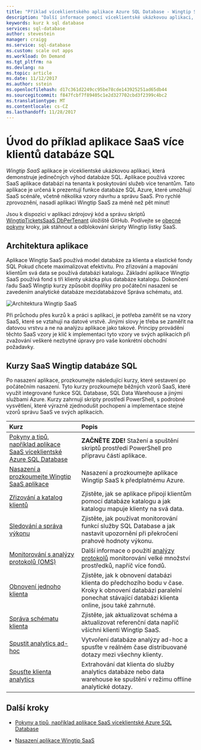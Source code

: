 ```yaml
---
title: "Příklad víceklientského aplikace Azure SQL Database - Wingtip SaaS | Microsoft Docs"
description: "Další informace pomocí víceklientské ukázkovou aplikaci, která používá databázi SQL Azure, například adresář Wingtip SaaS"
keywords: kurz k sql database
services: sql-database
author: stevestein
manager: craigg
ms.service: sql-database
ms.custom: scale out apps
ms.workload: On Demand
ms.tgt_pltfrm: na
ms.devlang: na
ms.topic: article
ms.date: 11/12/2017
ms.author: sstein
ms.openlocfilehash: d17c361d2249cc95be78cde143925251ad65db44
ms.sourcegitcommit: f847fcbf7f89405c1e2d327702cbd3f2399c4bc2
ms.translationtype: MT
ms.contentlocale: cs-CZ
ms.lasthandoff: 11/28/2017
---
```

# <a name="introduction-to-a-sql-database-multi-tenant-saas-app-example"></a>Úvod do příklad aplikace SaaS více klientů databáze SQL

*Wingtip SaaS* aplikace je víceklientské ukázkovou aplikaci, která demonstruje jedinečných výhod databáze SQL. Aplikace používá vzorec SaaS aplikace databází na tenanta k poskytování služeb více tenantům. Tato aplikace je určená k prezentují funkce databáze SQL Azure, které umožňují SaaS scénáře, včetně několika vzory návrhu a správu SaaS. Pro rychlé zprovoznění, nasadí aplikaci Wingtip SaaS za méně než pět minut!

Jsou k dispozici v aplikaci zdrojový kód a správu skriptů [WingtipTicketsSaaS DbPerTenant](https://github.com/Microsoft/WingtipTicketsSaaS-DbPerTenant) úložiště GitHub. Podívejte se [obecné pokyny](saas-tenancy-wingtip-app-guidance-tips.md) kroky, jak stáhnout a odblokování skripty Wingtip lístky SaaS.

## <a name="application-architecture"></a>Architektura aplikace

Aplikace Wingtip SaaS používá model databáze za klienta a elastické fondy SQL Pokud chcete maximalizovat efektivitu. Pro zřizování a mapování klientům svá data se používá databázi katalogu. Základní aplikace Wingtip SaaS používá fond s tři klienty ukázka plus databáze katalogu. Dokončení řadu SaaS Wingtip kurzy způsobit doplňky pro počáteční nasazení se zavedením analytické databáze mezidatabázové Správa schématu, atd.


![Architektura Wingtip SaaS](media/saas-dbpertenant-wingtip-app-overview/app-architecture.png)


Při průchodu přes kurzů k a práci s aplikací, je potřeba zaměřit se na vzory SaaS, které se vztahují na datové vrstvě. Jinými slovy je třeba se zaměřit na datovou vrstvu a ne na analýzu aplikace jako takové. Principy provádění těchto SaaS vzory je klíč k implementaci tyto vzory ve svých aplikacích při zvažování veškeré nezbytné úpravy pro vaše konkrétní obchodní požadavky.

## <a name="sql-database-wingtip-saas-tutorials"></a>Kurzy SaaS Wingtip databáze SQL

Po nasazení aplikace, prozkoumejte následující kurzy, které sestavení po počátečním nasazení. Tyto kurzy prozkoumejte běžných vzorů SaaS, které využít integrované funkce SQL Database, SQL Data Warehouse a jinými službami Azure. Kurzy zahrnují skripty prostředí PowerShell, s podrobné vysvětlení, které výrazně zjednodušit pochopení a implementace stejné vzorů správu SaaS ve svých aplikacích.


| Kurz | Popis |
|:--|:--|
| [Pokyny a tipů, například aplikace SaaS víceklientské Azure SQL Database](saas-tenancy-wingtip-app-guidance-tips.md) | **ZAČNĚTE ZDE!** Stažení a spuštění skriptů prostředí PowerShell pro přípravu částí aplikace. |
|[Nasazení a prozkoumejte Wingtip SaaS aplikace](saas-dbpertenant-get-started-deploy.md)|  Nasazení a prozkoumejte aplikace Wingtip SaaS k předplatnému Azure. |
|[Zřizování a katalog klientů](saas-dbpertenant-provision-and-catalog.md)| Zjistěte, jak se aplikace připojí klientům pomocí databáze katalogu a jak katalogu mapuje klienty na svá data. |
|[Sledování a správa výkonu](saas-dbpertenant-performance-monitoring.md)| Zjistěte, jak používat monitorování funkcí služby SQL Database a jak nastavit upozornění při překročení prahové hodnoty výkonu. |
|[Monitorování s analýzy protokolů (OMS)](saas-dbpertenant-log-analytics.md) | Další informace o použití [analýzy protokolů](../log-analytics/log-analytics-overview.md) monitorování velké množství prostředků, napříč více fondů. |
|[Obnovení jednoho klienta](saas-dbpertenant-restore-single-tenant.md)| Zjistěte, jak k obnovení databázi klienta do předchozího bodu v čase. Kroky k obnovení databázi paralelní ponechat stávající databázi klienta online, jsou také zahrnuté. |
|[Správa schématu klienta](saas-tenancy-schema-management.md)| Zjistěte, jak aktualizovat schéma a aktualizovat referenční data napříč všichni klienti Wingtip SaaS. |
|[Spustit analytics ad-hoc](saas-tenancy-adhoc-analytics.md) | Vytvoření databáze analýzy ad-hoc a spusťte v reálném čase distribuované dotazy mezi všechny klienty.  |
|[Spusťte klienta analytics](saas-tenancy-tenant-analytics.md) | Extrahování dat klienta do služby analytics databáze nebo data warehouse ke spuštění v režimu offline analytické dotazy. |


## <a name="next-steps"></a>Další kroky

- [Pokyny a tipů, například aplikace SaaS víceklientské Azure SQL Database](saas-tenancy-wingtip-app-guidance-tips.md)

- [Nasazení aplikace Wingtip SaaS](saas-dbpertenant-get-started-deploy.md)
